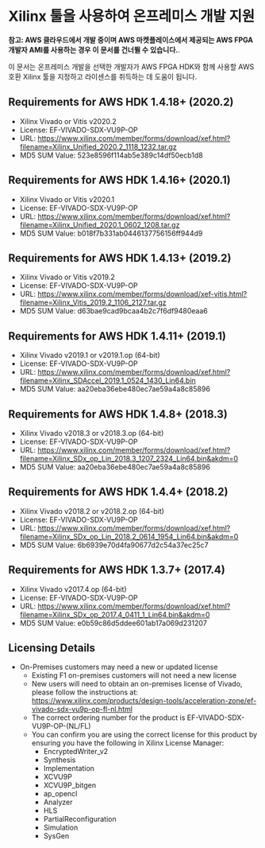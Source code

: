 # Xilinx 툴을 사용하여 온프레미스 개발 지원

**참고: AWS 클라우드에서 개발 중이며 AWS 마켓플레이스에서 제공되는 AWS FPGA 개발자 AMI를 사용하는 경우 이 문서를 건너뛸 수 있습니다.**.

이 문서는 온프레미스 개발을 선택한 개발자가 AWS FPGA HDK와 함께 사용할 AWS 호환 Xilinx 툴을 지정하고 라이센스를 취득하는 데 도움이 됩니다.
## Requirements for AWS HDK 1.4.18+ (2020.2)
 * Xilinx Vivado or Vitis v2020.2
 * License: EF-VIVADO-SDX-VU9P-OP
 * URL: https://www.xilinx.com/member/forms/download/xef.html?filename=Xilinx_Unified_2020.2_1118_1232.tar.gz
 * MD5 SUM Value: 523e8596f114ab5e389c14df50ecb1d8

## Requirements for AWS HDK 1.4.16+ (2020.1)
 * Xilinx Vivado or Vitis v2020.1
 * License: EF-VIVADO-SDX-VU9P-OP
 * URL: https://www.xilinx.com/member/forms/download/xef.html?filename=Xilinx_Unified_2020.1_0602_1208.tar.gz
 * MD5 SUM Value: b018f7b331ab0446137756156ff944d9
 
## Requirements for AWS HDK 1.4.13+ (2019.2)
 * Xilinx Vivado or Vitis v2019.2
 * License: EF-VIVADO-SDX-VU9P-OP
 * URL: https://www.xilinx.com/member/forms/download/xef-vitis.html?filename=Xilinx_Vitis_2019.2_1106_2127.tar.gz
 * MD5 SUM Value: d63bae9cad9bcaa4b2c7f6df9480eaa6
 
## Requirements for AWS HDK 1.4.11+ (2019.1)
 * Xilinx Vivado v2019.1 or v2019.1.op (64-bit)
 * License: EF-VIVADO-SDX-VU9P-OP
 * URL: https://www.xilinx.com/member/forms/download/xef.html?filename=Xilinx_SDAccel_2019.1_0524_1430_Lin64.bin
 * MD5 SUM Value: aa20eba36ebe480ec7ae59a4a8c85896
 
## Requirements for AWS HDK 1.4.8+ (2018.3)
 * Xilinx Vivado v2018.3 or v2018.3.op (64-bit)
 * License: EF-VIVADO-SDX-VU9P-OP
 * URL: https://www.xilinx.com/member/forms/download/xef.html?filename=Xilinx_SDx_op_Lin_2018.3_1207_2324_Lin64.bin&akdm=0
 * MD5 SUM Value: aa20eba36ebe480ec7ae59a4a8c85896
 
## Requirements for AWS HDK 1.4.4+ (2018.2)
 * Xilinx Vivado v2018.2 or v2018.2.op (64-bit)
 * License: EF-VIVADO-SDX-VU9P-OP
 * URL: https://www.xilinx.com/member/forms/download/xef.html?filename=Xilinx_SDx_op_Lin_2018.2_0614_1954_Lin64.bin&akdm=0
 * MD5 SUM Value: 6b6939e70d4fa90677d2c54a37ec25c7

## Requirements for AWS HDK 1.3.7+ (2017.4)
 * Xilinx Vivado v2017.4.op (64-bit)
 * License: EF-VIVADO-SDX-VU9P-OP
 * URL: https://www.xilinx.com/member/forms/download/xef.html?filename=Xilinx_SDx_op_2017.4_0411_1_Lin64.bin&akdm=0
 * MD5 SUM Value: e0b59c86d5ddee601ab17a069d231207

## Licensing Details
 * On-Premises customers may need a new or updated license
    * Existing F1 on-premises customers will not need a new license
    * New users will need to obtain an on-premises license of Vivado, please follow the instructions at: https://www.xilinx.com/products/design-tools/acceleration-zone/ef-vivado-sdx-vu9p-op-fl-nl.html
    * The correct ordering number for the product is EF-VIVADO-SDX-VU9P-OP-(NL/FL)
    * You can confirm you are using the correct license for this product by ensuring you have the following in Xilinx License Manager:
       * EncryptedWriter_v2
       * Synthesis
       * Implementation
       * XCVU9P
       * XCVU9P_bitgen
       * ap_opencl
       * Analyzer
       * HLS
       * PartialReconfiguration
       * Simulation
       * SysGen
